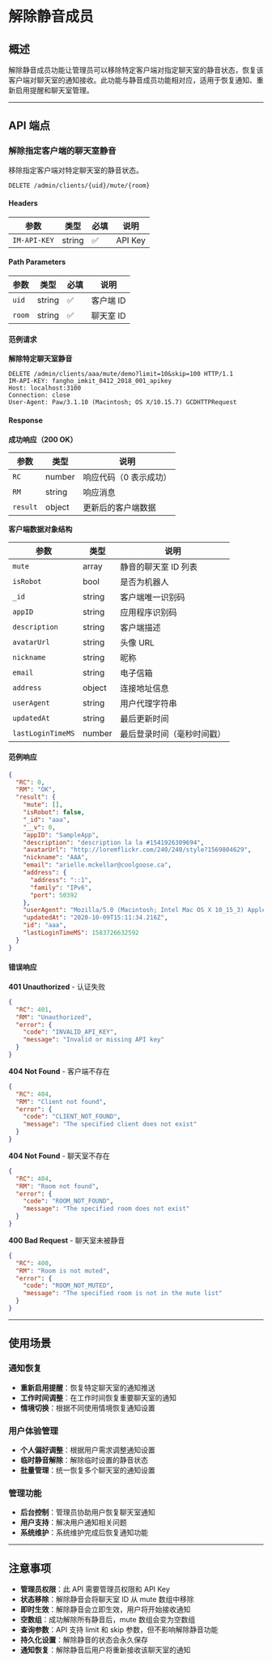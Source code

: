 # 解除静音成员

## 概述

解除静音成员功能让管理员可以移除特定客户端对指定聊天室的静音状态，恢复该客户端对聊天室的通知接收。此功能与静音成员功能相对应，适用于恢复通知、重新启用提醒和聊天室管理。

------

## API 端点

### 解除指定客户端的聊天室静音

移除指定客户端对特定聊天室的静音状态。

```http
DELETE /admin/clients/{uid}/mute/{room}
```

#### Headers

| 参数         | 类型   | 必填 | 说明        |
| ------------ | ------ | ---- | ----------- |
| `IM-API-KEY` | string | ✅    | API Key     |

#### Path Parameters

| 参数   | 类型   | 必填 | 说明         |
| ------ | ------ | ---- | ------------ |
| `uid`  | string | ✅    | 客户端 ID    |
| `room` | string | ✅    | 聊天室 ID    |

#### 范例请求

**解除特定聊天室静音**

```http
DELETE /admin/clients/aaa/mute/demo?limit=10&skip=100 HTTP/1.1
IM-API-KEY: fangho_imkit_0412_2018_001_apikey
Host: localhost:3100
Connection: close
User-Agent: Paw/3.1.10 (Macintosh; OS X/10.15.7) GCDHTTPRequest
```

#### Response

**成功响应（200 OK）**

| 参数     | 类型   | 说明                       |
| -------- | ------ | -------------------------- |
| `RC`     | number | 响应代码（0 表示成功）     |
| `RM`     | string | 响应消息                   |
| `result` | object | 更新后的客户端数据         |

**客户端数据对象结构**

| 参数              | 类型   | 说明                          |
| ----------------- | ------ | ----------------------------- |
| `mute`            | array  | 静音的聊天室 ID 列表          |
| `isRobot`         | bool   | 是否为机器人                  |
| `_id`             | string | 客户端唯一识别码              |
| `appID`           | string | 应用程序识别码                |
| `description`     | string | 客户端描述                    |
| `avatarUrl`       | string | 头像 URL                      |
| `nickname`        | string | 昵称                          |
| `email`           | string | 电子信箱                      |
| `address`         | object | 连接地址信息                  |
| `userAgent`       | string | 用户代理字符串                |
| `updatedAt`       | string | 最后更新时间                  |
| `lastLoginTimeMS` | number | 最后登录时间（毫秒时间戳）    |

#### 范例响应

```json
{
  "RC": 0,
  "RM": "OK",
  "result": {
    "mute": [],
    "isRobot": false,
    "_id": "aaa",
    "__v": 0,
    "appID": "SampleApp",
    "description": "description la la #1541926309694",
    "avatarUrl": "http://loremflickr.com/240/240/style?1569804629",
    "nickname": "AAA",
    "email": "arielle.mckellar@coolgoose.ca",
    "address": {
      "address": "::1",
      "family": "IPv6",
      "port": 50392
    },
    "userAgent": "Mozilla/5.0 (Macintosh; Intel Mac OS X 10_15_3) AppleWebKit/537.36 (KHTML, like Gecko) Chrome/80.0.3987.132 Safari/537.36",
    "updatedAt": "2020-10-09T15:11:34.216Z",
    "id": "aaa",
    "lastLoginTimeMS": 1583726632592
  }
}
```

#### 错误响应

**401 Unauthorized** - 认证失败

```json
{
  "RC": 401,
  "RM": "Unauthorized",
  "error": {
    "code": "INVALID_API_KEY",
    "message": "Invalid or missing API key"
  }
}
```

**404 Not Found** - 客户端不存在

```json
{
  "RC": 404,
  "RM": "Client not found",
  "error": {
    "code": "CLIENT_NOT_FOUND",
    "message": "The specified client does not exist"
  }
}
```

**404 Not Found** - 聊天室不存在

```json
{
  "RC": 404,
  "RM": "Room not found",
  "error": {
    "code": "ROOM_NOT_FOUND",
    "message": "The specified room does not exist"
  }
}
```

**400 Bad Request** - 聊天室未被静音

```json
{
  "RC": 400,
  "RM": "Room is not muted",
  "error": {
    "code": "ROOM_NOT_MUTED",
    "message": "The specified room is not in the mute list"
  }
}
```

------

## 使用场景

### 通知恢复
- **重新启用提醒**：恢复特定聊天室的通知推送
- **工作时间调整**：在工作时间恢复重要聊天室的通知
- **情境切换**：根据不同使用情境恢复通知设置

### 用户体验管理
- **个人偏好调整**：根据用户需求调整通知设置
- **临时静音解除**：解除临时设置的静音状态
- **批量管理**：统一恢复多个聊天室的通知设置

### 管理功能
- **后台控制**：管理员协助用户恢复聊天室通知
- **用户支持**：解决用户通知相关问题
- **系统维护**：系统维护完成后恢复通知功能

------

## 注意事项

- **管理员权限**：此 API 需要管理员权限和 API Key
- **状态移除**：解除静音会将聊天室 ID 从 mute 数组中移除
- **即时生效**：解除静音会立即生效，用户将开始接收通知
- **空数组**：成功解除所有静音后，mute 数组会变为空数组
- **查询参数**：API 支持 limit 和 skip 参数，但不影响解除静音功能
- **持久化设置**：解除静音的状态会永久保存
- **通知恢复**：解除静音后用户将重新接收该聊天室的通知